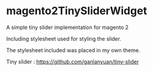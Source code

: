 # magento2TinySliderWidget
A simple tiny slider implementation for magento 2

Including stylesheet used for styling the slider.

The stylesheet included was placed in my own theme.


Tiny slider : https://github.com/ganlanyuan/tiny-slider
